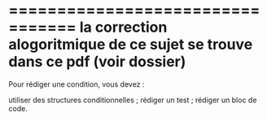 =================================
la correction alogoritmique de ce sujet se trouve dans ce pdf (voir dossier)
================================
Pour  rédiger une condition, vous devez :

utiliser des structures conditionnelles ;
rédiger un test ;
rédiger un bloc de code.